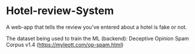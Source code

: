 # Hotel-review-System
A web-app that tells the review you've entered about a hotel is fake or not.

The dataset being used to train the ML (backend): Deceptive Opinion Spam Corpus v1.4 (https://myleott.com/op-spam.html)
